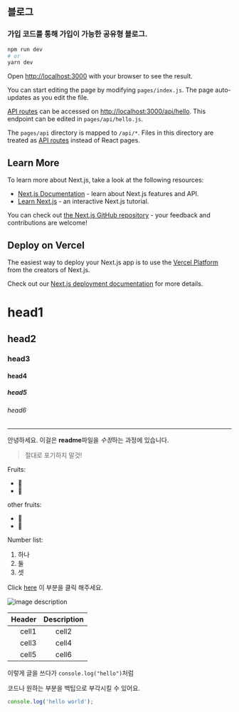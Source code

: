 ## 블로그

### 가입 코드를 통해 가입이 가능한 공유형 블로그.


```bash
npm run dev
# or
yarn dev
```

Open [http://localhost:3000](http://localhost:3000) with your browser to see the result.

You can start editing the page by modifying `pages/index.js`. The page auto-updates as you edit the file.

[API routes](https://nextjs.org/docs/api-routes/introduction) can be accessed on [http://localhost:3000/api/hello](http://localhost:3000/api/hello). This endpoint can be edited in `pages/api/hello.js`.

The `pages/api` directory is mapped to `/api/*`. Files in this directory are treated as [API routes](https://nextjs.org/docs/api-routes/introduction) instead of React pages.

## Learn More

To learn more about Next.js, take a look at the following resources:

-   [Next.js Documentation](https://nextjs.org/docs) - learn about Next.js features and API.
-   [Learn Next.js](https://nextjs.org/learn) - an interactive Next.js tutorial.

You can check out [the Next.js GitHub repository](https://github.com/vercel/next.js/) - your feedback and contributions are welcome!

## Deploy on Vercel

The easiest way to deploy your Next.js app is to use the [Vercel Platform](https://vercel.com/new?utm_medium=default-template&filter=next.js&utm_source=create-next-app&utm_campaign=create-next-app-readme) from the creators of Next.js.

Check out our [Next.js deployment documentation](https://nextjs.org/docs/deployment) for more details.

<!--Heading-->

# head1

## head2

### head3

#### head4

##### head5

###### head6

<!--Line 대시 세 개면 줄을 그을 수 있다.-->

---

<!--Text attribute-->

안녕하세요. 이걸은 **readme**파일을 *수정*하는 과정에 있습니다.

<!--quote-->

> 절대로 포기하지 말것!

<!--Bullet list-->

Fruits:

-   🍑
-   🍈

other fruits:

-   🥝
-   🍓

Number list:

1. 하나
2. 둘
3. 셋

<!--Link-->

Click [here](https://www.youtube.com/watch?v=kMEb_BzyUqk) 이 부분을 클릭 해주세요.

<!--Image-->

![image description](https://cdn.pixabay.com/photo/2023/10/18/15/31/wind-8324507_640.jpg)

<!--Table :은 어디에 정렬할지를 설정함 :--:은 중앙정렬-->

| Header | Description |
| -----: | :---------: |
|  cell1 |    cell2    |
|  cell3 |    cell4    |
|  cell5 |    cell6    |

<!--code-->

이렇게 글을 쓰다가 `console.log("hello")`처럼

코드나 원하는 부분을 백팁으로 부각시킬 수 있어요.

<!--code Block-->

```js
console.log('hello world');
```
